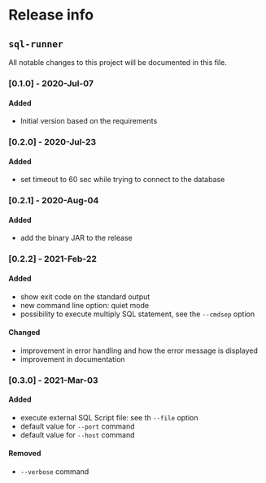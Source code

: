 # Release info
## `sql-runner`

All notable changes to this project will be documented in this file.

### [0.1.0] - 2020-Jul-07
#### Added
- Initial version based on the requirements

### [0.2.0] - 2020-Jul-23
#### Added
- set timeout to 60 sec while trying to connect to the database

### [0.2.1] - 2020-Aug-04
#### Added
- add the binary JAR to the release

### [0.2.2] - 2021-Feb-22
#### Added
- show exit code on the standard output
- new command line option: quiet mode
- possibility to execute multiply SQL statement, see the `--cmdsep` option
#### Changed
- improvement in error handling and how the error message is displayed
- improvement in documentation

### [0.3.0] - 2021-Mar-03
#### Added
- execute external SQL Script file: see th `--file` option
- default value for `--port` command
- default value for `--host` command
#### Removed
- `--verbose` command